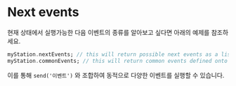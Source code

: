 # Next events

현재 상태에서 실행가능한 다음 이벤트의 종류를 알아보고 싶다면 아래의 예제를 참조하세요.&#x20;

```dart
myStation.nextEvents; // this will return possible next events as a list of strings
myStation.commonEvents; // this will return common events defined onto enum itself.
```

이를 통해 `send('이벤트')` 와 조합하여 동적으로 다양한 이벤트를 실행할 수 있습니다.&#x20;
